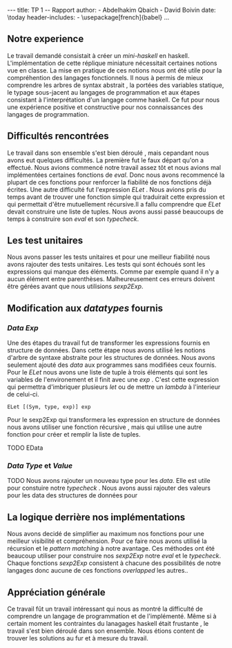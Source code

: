 --- title: TP 1 -- Rapport author:
    - Abdelhakim Qbaich
    - David Boivin date: \today header-includes:
    - \usepackage[french]{babel} ...

## Notre experience 
Le travail demandé consistait à créer un _mini-haskell_ en
haskell. L'implémentation de cette réplique miniature nécessitait
certaines notions vue en classe. La mise en pratique de ces notions
nous ont été utile pour la compréhention des langages fonctionnels. Il
nous à permis de mieux comprendre les arbres de syntax abstrait , la
portées des variables statique, le typage sous-jacent au langages de
programmation et aux étapes consistant à l'interprétation d'un langage
comme haskell. Ce fut pour nous une expérience positive et
constructive pour nos connaissances des langages de programmation.


## Difficultés rencontrées
Le travail dans son ensemble s'est bien déroulé , mais cepandant nous
avons eut quelques difficultés. La première fut le faux départ qu'on a
effectué. Nous avions commencé notre travail assez tôt et nous avions
mal implémentées certaines fonctions de _eval_. Donc nous avons
recommencé la plupart de ces fonctions pour renforcer la fiabilité de
nos fonctions déjà écrites. Une autre difficulté fut l'expression
_ELet_ . Nous avions pris du temps avant de trouver une fonction
simple qui traduirait cette expression et qui permettait d'être
mutuellement récursive.Il a fallu comprendre que _ELet_ devait
construire une liste de tuples. Nous avons aussi passé beaucoups de
temps à construire son _eval_ et son _typecheck_. 


## Les test unitaires

Nous avons passer les tests unitaires et pour une meilleur fiabilité
nous avons rajouter des tests unitaires.  Les tests qui sont échoués
sont les expressions qui manque des éléments. Comme par exemple quand
il n'y a aucun élément entre parenthèses. Malheureusement ces erreurs
doivent être gérées avant que nous utilisions _sexp2Exp_.



## Modification aux _datatypes_ fournis

### _Data Exp_
Une des étapes du travail fut de transformer les expressions fournis
en structure de données.  Dans cette étape nous avons utilisé les
notions d'arbre de syntaxe abstraite pour les structures de données.
Nous avons seulement ajouté des _data_ aux programmes sans modifiées
ceux fournis. Pour le _ELet_ nous avons une liste de tuple à trois
éléments qui sont les variables de l'environement et il finit avec une
_exp_ . C'est cette expression qui permettra d'imbriquer plusieurs
_let_ ou de mettre un _lambda_ à l'interieur de celui-ci.

```
ELet [(Sym, type, exp)] exp

```
Pour le sexp2Exp qui transformera les expression en structure de
données nous avons utiliser une fonction récursive , mais qui utilise
une autre fonction pour créer et remplir la liste de tuples.


TODO EData



### _Data Type_ et _Value_ 

TODO
Nous avons rajouter un nouveau type pour les _data_. Elle est utile
pour constuire notre _typecheck_ . Nous avons aussi rajouter des valeurs
pour les data des structures de données pour


## La logique derrière nos implémentations

Nous avons decidé de simplifier au maximum nos fonctions pour une
meilleur visibilité et compréhension. Pour ce faire nous avons
utilisé la récursion et le _pattern matching_ à notre avantage. Ces
méthodes ont été beaucoup utiliser pour construire nos _sexp2Exp_
notre _eval_ et le _typecheck_. Chaque fonctions _sexp2Exp_ consistent
à chacune des possibilités de notre langages donc aucune de ces
fonctions _overlapped_ les autres..




## Appréciation générale

Ce travail fût un travail intéressant qui nous as montré la difficulté
de comprendre un langage de programmation et de l'implémenté. Même si
à certain moment les contraintes du lanagages haskell était frustante
, le travail s'est bien déroulé dans son ensemble. Nous étions content
de trouver les solutions au fur et à mesure du travail. 
